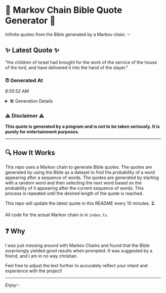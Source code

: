 # 📖 Markov Chain Bible Quote Generator 📖

Infinite quotes from the Bible generated by a Markov chain. ✨

## ✨ Latest Quote ✨
"the children of israel had brought for the work of the service of the house of the lord, and have delivered it into the hand of the slayer."

### ⏰ Generated At
*8:55:52 AM*

<details>
    <summary>🛠️ Generation Details</summary>
    <p>
        <strong>🌱 Seed:</strong> the<br>
        <strong>🔄 Iterations:</strong> 27<br>
        <strong>📜 Context History:</strong><br>[ the ]: children<br>[ the, children ]: of<br>[ the, children, of ]: israel<br>[ the, children, of, israel ]: had<br>[ the, children, of, israel, had ]: brought<br>[ the, children, of, israel, had, brought ]: for<br>[ children, of, israel, had, brought, for ]: the<br>[ of, israel, had, brought, for, the ]: work<br>[ israel, had, brought, for, the, work ]: of<br>[ had, brought, for, the, work, of ]: the<br>[ brought, for, the, work, of, the ]: service<br>[ for, the, work, of, the, service ]: of<br>[ the, work, of, the, service, of ]: the<br>[ work, of, the, service, of, the ]: house<br>[ of, the, service, of, the, house ]: of<br>[ the, service, of, the, house, of ]: the<br>[ service, of, the, house, of, the ]: lord,<br>[ of, the, house, of, the, lord, ]: and<br>[ the, house, of, the, lord,, and ]: have<br>[ house, of, the, lord,, and, have ]: delivered<br>[ of, the, lord,, and, have, delivered ]: it<br>[ the, lord,, and, have, delivered, it ]: into<br>[ lord,, and, have, delivered, it, into ]: the<br>[ and, have, delivered, it, into, the ]: hand<br>[ have, delivered, it, into, the, hand ]: of<br>[ delivered, it, into, the, hand, of ]: the<br>[ it, into, the, hand, of, the ]: slayer.<br>
    </p>
</details>

### ⚠️ Disclaimer ⚠️
**This quote is generated by a program and is not to be taken seriously. It is purely for entertainment purposes.**

---

## 🔍 How It Works

This repo uses a Markov chain to generate Bible quotes. The quotes are generated by using the Bible as a dataset to find the probability of a word appearing after a sequence of words. The quotes are generated by starting with a random word and then selecting the next word based on the probability of it appearing after the current sequence of words. This process is repeated until the desired length of the quote is reached.

This repo will update the latest quote in this README every 10 minutes. ⏳

All code for the actual Markov chain is in `index.ts`.

## ❓ Why

I was just messing around with Markov Chains and found that the Bible surprisingly yielded good results when prompted. 
It was suggested by a friend, and I am in no way christian.

Feel free to adjust the text further to accurately reflect your intent and experience with the project!

---

*Enjoy*✨

